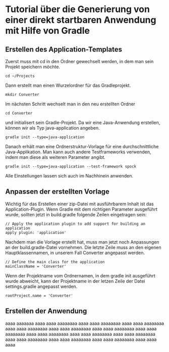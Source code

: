 # Tutorial über die Generierung von einer direkt startbaren Anwendung mit Hilfe von Gradle
## Erstellen des Application-Templates
Zuerst muss mit cd in den Ordner gewechselt werden, in dem man sein Projekt speichern möchte.

    cd ~/Projects

Dann erstellt man einen Wurzelordner für das Gradleprojekt.

    mkdir Converter

Im nächsten Schritt wechselt man in den neu erstellten Ordner
    
    cd Converter
    
und initialisert sein Gradle-Projekt. Da wir eine Java-Anwendung erstellen, können wir als Typ java-application angeben.

    gradle init --type=java-application
    
Danach erhält man eine Ordnerstruktur-Vorlage für eine durchschnittliche Java-Applikation. Man kann auch andere Testframeworks verwenden, indem man diese als weiteren Parameter angibt.

    gradle init --type=java-application --test-framework spock
    
Alle Einstellungen lassen sich auch im Nachhinein anwenden.

## Anpassen der erstellten Vorlage

Wichtig für das Erstellen einer zip-Datei mit ausführbarem Inhalt ist das Application-Plugin. Wenn Gradle mit dem richtigen Parameter ausgeführt wurde, sollten jetzt in build.gradle folgende Zeilen eingetragen sein:

    // Apply the application plugin to add support for building an application
    apply plugin: 'application'

Nachdem man die Vorlage erstellt hat, muss man jetzt noch Anpassungen an der build.gradle-Datei vornehmen. Die letzte Zeile muss an den eigenen Hauptklassennamen, in unserem Fall Converter angepasst werden.

    // Define the main class for the application
    mainClassName = 'Converter'
    
Wenn der Projektname vom Ordnernamen, in dem gradle init ausgeführt wurde abweicht, kann der Projektname in der letzen Zeile der Datei settings.gradle angepasst werden.

    rootProject.name = 'Converter'

## Erstellen der Anwendung
aaaa
aaaaaaa
aaaa
aaaa
aaaaaaaa
aaaa
aaaa
aaaaaaaa
aaaa
aaaa
aaaaaaaa
aaaa
aaaa
aaaaaaaa
aaaa
aaaa
aaaaaaaa
aaaa
aaaa
aaaaaaaa
aaaa
aaaa
aaaaaaaa
aaaa
aaaa
aaaaaaaa
aaaa
aaaa
aaaaaaaa
aaaa
aaaa
aaaaaaaa
aaaa
aaaa
aaaaaaaa
aaaa
aaaa
aaaaaaaa
aaaa
aaaa
aaaaaaaa
aaaa
aaaa
aaaa
